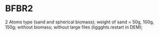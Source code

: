 # BFBR2

2 Atoms type (sand and spherical biomass);
weight of sand = 50g, 100g, 150g;
without biomass;
without large files (liggghts.restart in DEM);

